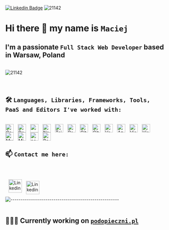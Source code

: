 [![Linkedin Badge](https://img.shields.io/badge/-macGalinski-blue?style=flat&logo=Linkedin&logoColor=white&link=https://www.linkedin.com/in/maciej-gali%C5%84ski-939908209/)](https://www.linkedin.com/in/maciej-gali%C5%84ski-939908209/)
<img src="https://komarev.com/ghpvc/?username=21142&label=Visitors%20count&color=b40e9e&style=flat" alt="21142" />

# Hi there 👋 my name is **`Maciej`**
##  I'm a passionate `Full Stack Web Developer` based in Warsaw, Poland
<br />
<img align="center" src="https://github-readme-streak-stats.herokuapp.com/?user=21142&theme=dark" alt="21142" />
<br />
<br />
<br />

## 🛠️ `Languages, Libraries, Frameworks, Tools, PaaS and Editors I've worked with:`

<br />

<img align="left" alt="Csharp" width="26px" src="https://cdn.jsdelivr.net/gh/devicons/devicon/icons/csharp/csharp-original.svg" style="padding-right:10px;" />
<img align="left" alt="DotNetCore" width="26px" src="https://cdn.jsdelivr.net/gh/devicons/devicon/icons/dotnetcore/dotnetcore-original.svg" style="padding-right:10px;" />
<img align="left" width="26px"src="https://cdn.jsdelivr.net/gh/devicons/devicon/icons/typescript/typescript-original.svg" style="padding-right:10px;" />
<img align="left" alt="Next.js" width="26px" src="https://cdn.jsdelivr.net/gh/devicons/devicon/icons/nextjs/nextjs-original.svg" style="padding-right:10px;" />
<img align="left" alt="TailwindCSS" width="26px" src="https://cdn.jsdelivr.net/gh/devicons/devicon/icons/tailwindcss/tailwindcss-plain.svg" style="padding-right:10px;" />
<img align="left" alt="React" width="26px" src="https://cdn.jsdelivr.net/gh/devicons/devicon/icons/react/react-original.svg" style="padding-right:10px;" />
<img align="left" alt="Git" width="26px" src="https://cdn.jsdelivr.net/gh/devicons/devicon/icons/git/git-original.svg" style="padding-right:10px;" />
<img align="left" alt="GitHub" width="26px" src="https://cdn.jsdelivr.net/gh/devicons/devicon/icons/github/github-original.svg" style="padding-right:10px;" />
<img align="left" alt="Vercel" width="26px" src="https://cdnjs.cloudflare.com/ajax/libs/simple-icons/3.2.0/vercel.svg" style="padding-right:10px;" />
<img align="left" alt="Azure" width="26px" src="https://cdn.jsdelivr.net/gh/devicons/devicon/icons/azure/azure-original.svg" style="padding-right:10px;" />
<img align="left" alt="Visual Studio Code" width="26px" src="https://cdn.jsdelivr.net/gh/devicons/devicon/icons/vscode/vscode-original.svg" style="padding-right:10px;" />
<img align="left" alt="Visual Studio" width="26px" src="https://cdn.jsdelivr.net/gh/devicons/devicon/icons/visualstudio/visualstudio-plain.svg" style="padding-right:10px;" />

<img align="left" alt="MySQL" width="26px" src="https://cdn.jsdelivr.net/gh/devicons/devicon/icons/mysql/mysql-original.svg" style="padding-right:10px;" />
<img align="left" alt="Microsoft SQL Server" width="26px" src="https://cdn.jsdelivr.net/gh/devicons/devicon/icons/microsoftsqlserver/microsoftsqlserver-plain.svg" style="padding-right:10px;" />
<img align="left" alt="postgreSQL" width="26px" src="https://cdn.jsdelivr.net/gh/devicons/devicon/icons/oracle/oracle-original.svg" style="padding-right:10px;" />
<img align="left" alt="Redis" width="26px" src="https://cdn.jsdelivr.net/gh/devicons/devicon/icons/redis/redis-original.svg" style="padding-right:10px;" />
<br />
<br />
<br />


## 📫 `Contact me here:` 
<br />

[<img align="left" alt="Linkedin" width="42px" src="https://cdn.jsdelivr.net/gh/devicons/devicon/icons/linkedin/linkedin-original.svg" style="padding-left:10px; padding-top:10px;" />](https://www.linkedin.com/in/maciej-galinski/)
<a href="mailto: maciej.galinski1@gmail.com?subject=I%20want%20to%20connect&body=Hello%20Maciej,%0D%0A%0D%0A%20I'm%20writing%20to%20you%20about..."><img align="left" alt="Linkedin" width="42px" src="https://cdn.cdnlogo.com/logos/g/24/gmail-icon.svg" style="padding-left:10px; padding-top:15px;" /></a>


<br />
<br />
<br />

![-----------------------------------------------------](https://raw.githubusercontent.com/andreasbm/readme/master/assets/lines/rainbow.png)
<br />
<br />

## 👨🏽‍💻 Currently working on <a href="https://podopieczni-21142.vercel.app/" target="_blank">**`podopieczni.pl`**</a>

